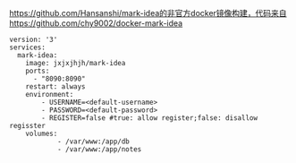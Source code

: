 https://github.com/Hansanshi/mark-idea的非官方docker镜像构建，代码来自https://github.com/chy9002/docker-mark-idea

    version: '3'
    services:
      mark-idea:
        image: jxjxjhjh/mark-idea
        ports:
          - "8090:8090"
        restart: always
        environment:
            - USERNAME=<default-username>
            - PASSWORD=<default-password>
            - REGISTER=false #true: allow register;false: disallow regisster
        volumes:
                - /var/www:/app/db
                - /var/www:/app/notes
